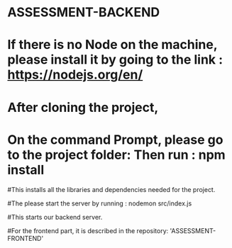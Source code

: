 # ASSESSMENT-BACKEND


# If there is no Node on the machine, please install it by going to the link : https://nodejs.org/en/  

#  After cloning the project,

# On the command Prompt, please go to the project folder: Then run : npm install 
#This installs all the libraries and dependencies needed for the project.

#The please start the server by running : nodemon src/index.js 

#This starts our backend server. 

#For the frontend part, it is described in the repository: 'ASSESSMENT-FRONTEND' 


